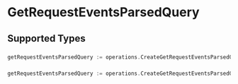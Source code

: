 # GetRequestEventsParsedQuery


## Supported Types

### 

```go
getRequestEventsParsedQuery := operations.CreateGetRequestEventsParsedQueryStr(string{/* values here */})
```

### 

```go
getRequestEventsParsedQuery := operations.CreateGetRequestEventsParsedQueryMapOfany(map[string]interface{}{/* values here */})
```

